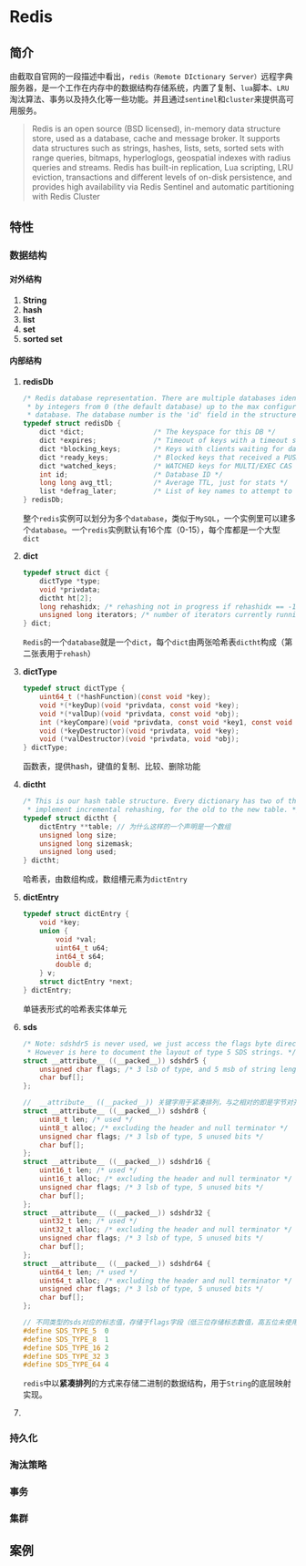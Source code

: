 # Redis																														

## 简介



​		由截取自官网的一段描述中看出，`redis（Remote DIctionary Server）`远程字典服务器，是一个工作在内存中的数据结构存储系统，内置了复制、`lua`脚本、`LRU`淘汰算法、事务以及持久化等一些功能。并且通过`sentinel`和`cluster`来提供高可用服务。



> Redis is an open source (BSD licensed), in-memory data structure store, used as a database, cache and message broker. It supports data structures such as strings, hashes, lists, sets, sorted sets with range queries, bitmaps, hyperloglogs, geospatial indexes with radius queries and streams. Redis has built-in replication, Lua scripting, LRU eviction, transactions and different levels of on-disk persistence, and provides high availability via Redis Sentinel and automatic partitioning with Redis Cluster



## 特性

### 数据结构

#### 对外结构

1. **String**
2. **hash**
3. **list**
4. **set**
5. **sorted set**

#### 内部结构

1. **redisDb**

   ```c
   /* Redis database representation. There are multiple databases identified
    * by integers from 0 (the default database) up to the max configured
    * database. The database number is the 'id' field in the structure. */
   typedef struct redisDb {
       dict *dict;                 /* The keyspace for this DB */
       dict *expires;              /* Timeout of keys with a timeout set */
       dict *blocking_keys;        /* Keys with clients waiting for data (BLPOP)*/
       dict *ready_keys;           /* Blocked keys that received a PUSH */
       dict *watched_keys;         /* WATCHED keys for MULTI/EXEC CAS */
       int id;                     /* Database ID */
       long long avg_ttl;          /* Average TTL, just for stats */
       list *defrag_later;         /* List of key names to attempt to defrag one by one, gradually. */
   } redisDb;
   ```

   整个`redis`实例可以划分为多个`database`，类似于`MySQL`，一个实例里可以建多个`database`。一个`redis`实例默认有16个库（0-15），每个库都是一个大型`dict`

2. **dict**

   ```c
   typedef struct dict {
       dictType *type;
       void *privdata;
       dictht ht[2];
       long rehashidx; /* rehashing not in progress if rehashidx == -1 */
       unsigned long iterators; /* number of iterators currently running */
   } dict;
   ```

   `Redis`的一个`database`就是一个`dict`，每个`dict`由两张哈希表`dictht`构成（第二张表用于`rehash`）

3. **dictType**

   ```c
   typedef struct dictType {
       uint64_t (*hashFunction)(const void *key);
       void *(*keyDup)(void *privdata, const void *key);
       void *(*valDup)(void *privdata, const void *obj);
       int (*keyCompare)(void *privdata, const void *key1, const void *key2);
       void (*keyDestructor)(void *privdata, void *key);
       void (*valDestructor)(void *privdata, void *obj);
   } dictType;
   ```

   函数表，提供hash，键值的复制、比较、删除功能

4. **dictht**

   ```c
   /* This is our hash table structure. Every dictionary has two of this as we
    * implement incremental rehashing, for the old to the new table. */
   typedef struct dictht {
       dictEntry **table; // 为什么这样的一个声明是一个数组
       unsigned long size;
       unsigned long sizemask;
       unsigned long used;
   } dictht;
   ```

   哈希表，由数组构成，数组槽元素为`dictEntry`

5. **dictEntry**

   ```c
   typedef struct dictEntry {
       void *key;
       union {
           void *val;
           uint64_t u64;
           int64_t s64;
           double d;
       } v;
       struct dictEntry *next;
   } dictEntry;
   ```

   单链表形式的哈希表实体单元

6. **sds**

   ```c
   /* Note: sdshdr5 is never used, we just access the flags byte directly.
    * However is here to document the layout of type 5 SDS strings. */
   struct __attribute__ ((__packed__)) sdshdr5 {
       unsigned char flags; /* 3 lsb of type, and 5 msb of string length */
       char buf[];
   };
   
   //  __attribute__ ((__packed__)) 关键字用于紧凑排列，与之相对的即是字节对齐
   struct __attribute__ ((__packed__)) sdshdr8 { 
       uint8_t len; /* used */
       uint8_t alloc; /* excluding the header and null terminator */
       unsigned char flags; /* 3 lsb of type, 5 unused bits */
       char buf[];
   };
   struct __attribute__ ((__packed__)) sdshdr16 {
       uint16_t len; /* used */
       uint16_t alloc; /* excluding the header and null terminator */
       unsigned char flags; /* 3 lsb of type, 5 unused bits */
       char buf[];
   };
   struct __attribute__ ((__packed__)) sdshdr32 {
       uint32_t len; /* used */
       uint32_t alloc; /* excluding the header and null terminator */
       unsigned char flags; /* 3 lsb of type, 5 unused bits */
       char buf[];
   };
   struct __attribute__ ((__packed__)) sdshdr64 {
       uint64_t len; /* used */
       uint64_t alloc; /* excluding the header and null terminator */
       unsigned char flags; /* 3 lsb of type, 5 unused bits */
       char buf[];
   };
   
   // 不同类型的sds对应的标志值，存储于flags字段（低三位存储标志数值，高五位未使用）
   #define SDS_TYPE_5  0
   #define SDS_TYPE_8  1
   #define SDS_TYPE_16 2
   #define SDS_TYPE_32 3
   #define SDS_TYPE_64 4
   ```

   `redis`中以**紧凑排列**的方式来存储二进制的数据结构，用于`String`的底层映射实现。

   

7. 

### 持久化

### 淘汰策略

### 事务

### 集群

## 案例

